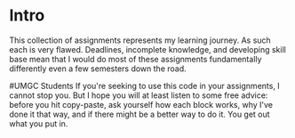 # Intro
This collection of assignments represents my learning journey. As such each is very flawed. Deadlines, incomplete knowledge, and developing skill base mean that I would do most of these assignments fundamentally differently even a few semesters down the road. 

#UMGC Students
If you're seeking to use this code in your assignments, I cannot stop you. But I hope you will at least listen to some free advice: before you hit copy-paste, ask yourself how each block works, why I've done it that way, and if there might be a better way to do it. You get out what you put in.
